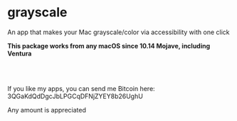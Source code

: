 # grayscale

An app that makes your Mac grayscale/color via accessibility with one click

**This package works from any macOS since 10.14 Mojave, including Ventura**


<br>
<br>

If you like my apps, you can send me Bitcoin here: 3QGaKdQdDgcJbLPGCqDFNjZYEY8b26UghU

Any amount is appreciated
